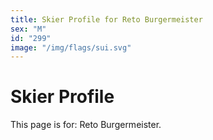```yaml
---
title: Skier Profile for Reto Burgermeister
sex: "M"
id: "299"
image: "/img/flags/sui.svg" 
---
```


# Skier Profile

This page is for: Reto Burgermeister.
    
